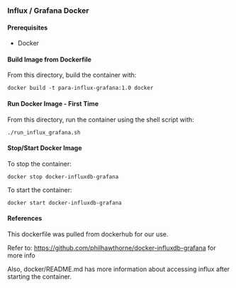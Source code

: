 ### Influx / Grafana Docker

#### Prerequisites
- Docker

#### Build Image from Dockerfile
From this directory, build the container with:

```
docker build -t para-influx-grafana:1.0 docker
```
#### Run Docker Image - First Time
From this directory, run the container using the shell script with:

```
./run_influx_grafana.sh  
```

#### Stop/Start Docker Image 
To stop the container:

```
docker stop docker-influxdb-grafana
```

To start the container:
```
docker start docker-influxdb-grafana
```

#### References
This dockerfile was pulled from dockerhub for our use.

Refer to: https://github.com/philhawthorne/docker-influxdb-grafana for more info

Also, docker/README.md has more information about accessing influx after starting the container.

